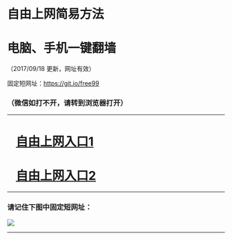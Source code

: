 ﻿# 自由上网简易方法

# 电脑、手机一键翻墙

（2017/09/18 更新，网址有效）

固定短网址：https://git.io/free99

### （微信如打不开，请转到浏览器打开）


***





# &nbsp;&nbsp; <a href="http://ft257963836.fwq-tz1005.info/fwqtz01.html?t=091800132472 " target="_blank">自由上网入口1</a>
# &nbsp;&nbsp; <a href="http://ft639028685.fwq-tz1006.info/fwqtz02.html?t=09180019709 " target="_blank">自由上网入口2</a>
***

### 请记住下图中固定短网址：

<img src="https://s3-us-west-2.amazonaws.com/fwq-1001/yjfq-20170905okok.png" /> 


***

